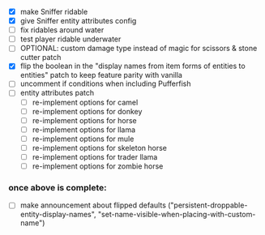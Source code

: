 - [x] make Sniffer ridable
- [x] give Sniffer entity attributes config
- [ ] fix ridables around water
- [ ] test player ridable underwater
- [ ] OPTIONAL: custom damage type instead of magic for scissors & stone cutter patch
- [x] flip the boolean in the "display names from item forms of entities to entities" patch to keep feature parity with vanilla
- [ ] uncomment if conditions when including Pufferfish
- [ ] entity attributes patch
  - [ ] re-implement options for camel
  - [ ] re-implement options for donkey
  - [ ] re-implement options for horse
  - [ ] re-implement options for llama
  - [ ] re-implement options for mule
  - [ ] re-implement options for skeleton horse
  - [ ] re-implement options for trader llama
  - [ ] re-implement options for zombie horse

### once above is complete:
- [ ] make announcement about flipped defaults ("persistent-droppable-entity-display-names", "set-name-visible-when-placing-with-custom-name")
